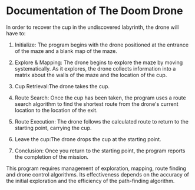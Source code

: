 # Documentation of The Doom Drone
In order to recover the cup in the undiscovered labyrinth, the drone will have to:

1. Initialize: The program begins with the drone positioned at the entrance of the maze and a blank map of the maze.

2. Explore & Mapping: The drone begins to explore the maze by moving systematically. As it explores, the drone collects information into a matrix about the walls of the maze and the location of the cup.

3. Cup Retrieval:The drone takes the cup.

4. Route Search: Once the cup has been taken, the program uses a route search algorithm to find the shortest route from the drone's current location to the location of the exit.

5. Route Execution: The drone follows the calculated route to return to the starting point, carrying the cup.

6. Leave the cup:The drone drops the cup at the starting point.

7. Conclusion: Once you return to the starting point, the program reports the completion of the mission.

This program requires management of exploration, mapping, route finding and drone control algorithms. Its effectiveness depends on the accuracy of the initial exploration and the efficiency of the path-finding algorithm.
